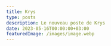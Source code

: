```yaml
---
title: Krys
type: posts
description: Le nouveau poste de Krys
date: 2023-05-16T00:00:00+03:00
featuredImage: /images/image.webp
---
```


